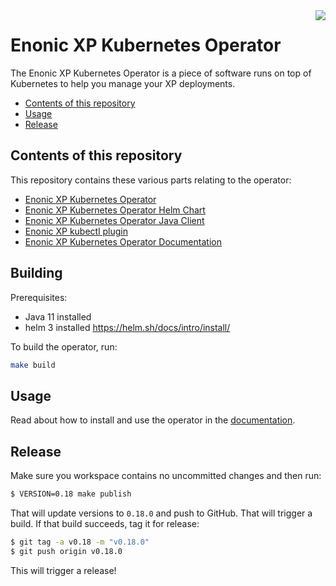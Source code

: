 <img align="right" src="https://raw.githubusercontent.com/enonic/xp/master/misc/logo.png">
<h1>Enonic XP Kubernetes Operator</h1>

The Enonic XP Kubernetes Operator is a piece of software runs on top of Kubernetes to help you manage your XP deployments.

- [Contents of this repository](#contents-of-this-repository)
- [Usage](#usage)
- [Release](#release)

## Contents of this repository

This repository contains these various parts relating to the operator:

* [Enonic XP Kubernetes Operator](./java-operator)
* [Enonic XP Kubernetes Operator Helm Chart](./helm)
* [Enonic XP Kubernetes Operator Java Client](./java-client)
* [Enonic XP kubectl plugin](./kubectl-plugin)
* [Enonic XP Kubernetes Operator Documentation](./docs/index.adoc)

## Building

Prerequisites:
- Java 11 installed
- helm 3 installed https://helm.sh/docs/intro/install/


To build the operator, run:

```bash
make build
```

## Usage

Read about how to install and use the operator in the [documentation](./docs/index.adoc).

## Release

Make sure you workspace contains no uncommitted changes and then run:

```bash
$ VERSION=0.18 make publish
```

That will update versions to `0.18.0` and push to GitHub. That will trigger a build. If that build succeeds, tag it for release:

```bash
$ git tag -a v0.18 -m "v0.18.0"
$ git push origin v0.18.0
```

This will trigger a release!
